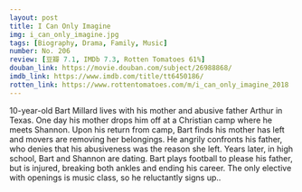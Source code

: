 ```yaml
---
layout: post 
title: I Can Only Imagine
img: i_can_only_imagine.jpg
tags: [Biography, Drama, Family, Music]
number: No. 206
review: [豆瓣 7.1, IMDb 7.3, Rotten Tomatoes 61%]
douban_link: https://movie.douban.com/subject/26988868/
imdb_link: https://www.imdb.com/title/tt6450186/
rotten_link: https://www.rottentomatoes.com/m/i_can_only_imagine_2018
---
```


10-year-old Bart Millard lives with his mother and abusive father Arthur in Texas. One day his mother drops him off at a Christian camp where he meets Shannon. Upon his return from camp, Bart finds his mother has left and movers are removing her belongings. He angrily confronts his father, who denies that his abusiveness was the reason she left. Years later, in high school, Bart and Shannon are dating. Bart plays football to please his father, but is injured, breaking both ankles and ending his career. The only elective with openings is music class, so he reluctantly signs up..